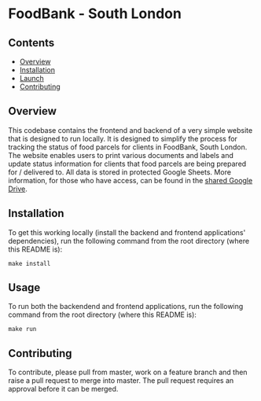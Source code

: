 # FoodBank - South London

## Contents
* [Overview](#overview)
* [Installation](#installation)
* [Launch](#launch)
* [Contributing](#contributing)

## Overview
This codebase contains the frontend and backend of a very simple website that is designed to run locally. It is designed to simplify the process for tracking the status of food parcels for clients in FoodBank, South London. The website enables users to print various documents and labels and update status information for clients that food parcels are being prepared for / delivered to. All data is stored in protected Google Sheets. More information, for those who have access, can be found in the [shared Google Drive](https://drive.google.com/drive/folders/0ABoZT0Wte3WNUk9PVA).

## Installation
To get this working locally (install the backend and frontend applications' dependencies), run the following command from the root directory (where this README is):
```
make install
```

## Usage
To run both the backendend and frontend applications, run the following command from the root directory (where this README is):
```
make run
```

## Contributing
To contribute, please pull from master, work on a feature branch and then raise a pull request to merge into master. The pull request requires an approval before it can be merged.
